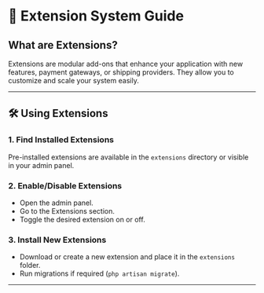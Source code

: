 # 🚀 Extension System Guide

## What are Extensions?
Extensions are modular add-ons that enhance your application with new features, payment gateways, or shipping providers. They allow you to customize and scale your system easily.

--- 

## 🛠️ Using Extensions

### 1. Find Installed Extensions
Pre-installed extensions are available in the `extensions` directory or visible in your admin panel.

### 2. Enable/Disable Extensions
- Open the admin panel.
- Go to the Extensions section.
- Toggle the desired extension on or off.

### 3. Install New Extensions
- Download or create a new extension and place it in the `extensions` folder.
- Run migrations if required (`php artisan migrate`).

---
